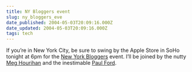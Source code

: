 ```yaml
---
title: NY Bloggers event
slug: ny_bloggers_eve
date_published: 2004-05-03T20:09:16.000Z
date_updated: 2004-05-03T20:09:16.000Z
tags: tech
---
```


If you’re in New York City, be sure to swing by the Apple Store in SoHo tonight at 6pm for the [New York Bloggers](http://www.gothamist.com/nybloggers/) event. I’ll be joined by the nutty [Meg Hourihan](http://www.megnut.com) and the inestimable [Paul Ford](http://ftrain.com/).
